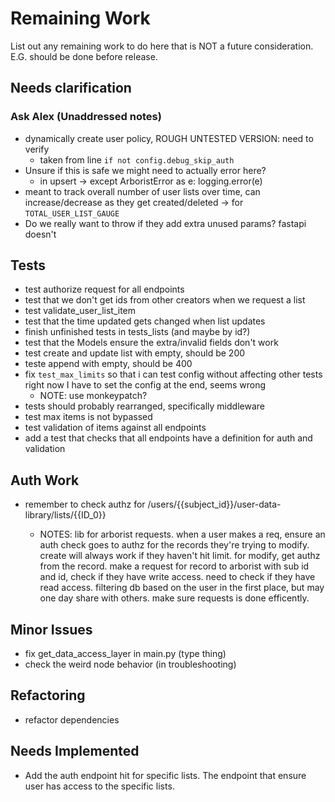 # Remaining Work

List out any remaining work to do here that is NOT a future consideration.
E.G. should be done before release.

## Needs clarification

### Ask Alex (Unaddressed notes)

- dynamically create user policy, ROUGH UNTESTED VERSION: need to verify
    - taken from line `if not config.debug_skip_auth`
- Unsure if this is safe we might need to actually error here?
    - in upsert -> except ArboristError as e: logging.error(e)
- meant to track overall number of user lists over time, can increase/decrease
  as they get created/deleted -> for `TOTAL_USER_LIST_GAUGE`
- Do we really want to throw if they add extra unused params? fastapi doesn't

## Tests

- test authorize request for all endpoints
- test that we don't get ids from other creators when we request a list
- test validate_user_list_item
- test that the time updated gets changed when list updates
- finish unfinished tests in tests_lists (and maybe by id?)
- test that the Models ensure the extra/invalid fields don't work
- test create and update list with empty, should be 200
- teste append with empty, should be 400
- fix `test_max_limits` so that i can test config without affecting other tests
  right now I have to set the config at the end, seems wrong
    - NOTE: use monkeypatch?
- tests should probably rearranged, specifically middleware
- test max items is not bypassed
- test validation of items against all endpoints
- add a test that checks that all endpoints have a definition for auth and validation

## Auth Work

- remember to check authz for /users/{{subject_id}}/user-data-library/lists/{{ID_0}}

    - NOTES: lib for arborist requests. when a user makes a req, ensure an auth check goes to authz for
      the records they're trying to modify.
      create will always work if they haven't hit limit.
      for modify, get authz from the record.
      make a request for record to arborist with sub id and id, check if they have write access.
      need to check if they have read access.
      filtering db based on the user in the first place, but may one day share with others.
      make sure requests is done efficently.

## Minor Issues

- fix get_data_access_layer in main.py (type thing)
- check the weird node behavior (in troubleshooting)

## Refactoring

- refactor dependencies

## Needs Implemented

- Add the auth endpoint hit for specific lists. The endpoint that ensure user has access to
  the specific lists.